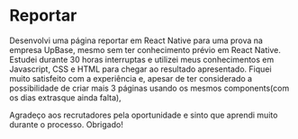 # Reportar


Desenvolvi uma página  reportar em React Native para uma prova na empresa UpBase, mesmo sem ter conhecimento prévio em React Native.
Estudei durante 30 horas interruptas e utilizei meus conhecimentos em Javascript, CSS e HTML para chegar ao resultado apresentado. 
Fiquei muito satisfeito com a experiência e, apesar de ter considerado a possibilidade de criar mais 3 páginas usando os mesmos components(com os dias extrasque ainda falta),

Agradeço aos recrutadores pela oportunidade e sinto que aprendi muito durante o processo. Obrigado!
